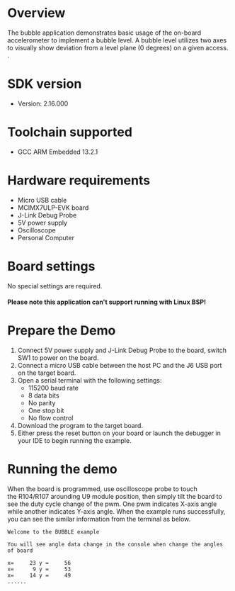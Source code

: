 Overview
========
The bubble application demonstrates basic usage of the on-board accelerometer to implement a
bubble level. A bubble level utilizes two axes to visually show deviation from a level plane
(0 degrees) on a given access. .


SDK version
===========
- Version: 2.16.000

Toolchain supported
===================
- GCC ARM Embedded  13.2.1

Hardware requirements
=====================
- Micro USB cable
- MCIMX7ULP-EVK board
- J-Link Debug Probe
- 5V power supply
- Oscilloscope
- Personal Computer

Board settings
==============
No special settings are required.

#### Please note this application can't support running with Linux BSP! ####

Prepare the Demo
================
1.  Connect 5V power supply and J-Link Debug Probe to the board, switch SW1 to power on the board.
2.  Connect a micro USB cable between the host PC and the J6 USB port on the target board.
3.  Open a serial terminal with the following settings:
    - 115200 baud rate
    - 8 data bits
    - No parity
    - One stop bit
    - No flow control
4.  Download the program to the target board.
5.  Either press the reset button on your board or launch the debugger in your IDE to begin running the example.

Running the demo
================
When the board is programmed, use oscilloscope probe to touch  
the R104/R107 arounding U9 module position, then simply tilt the board to see  the duty cycle change of the pwm.
One pwm indicates X-axis angle while another indicates Y-axis angle.
When the example runs successfully, you can see the similar information from the terminal as below.

~~~~~~~~~~~~
Welcome to the BUBBLE example

You will see angle data change in the console when change the angles of board

x=     23 y =     56
x=      9 y =     53
x=     14 y =     49
......
~~~~~~~~~~~~
